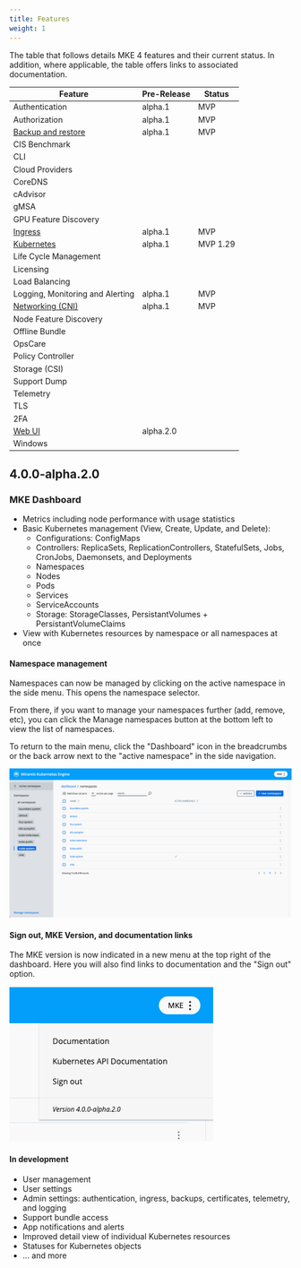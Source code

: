 ```yaml
---
title: Features
weight: 1
---
```


The table that follows details MKE 4 features and their current status. In
addition, where applicable, the table offers links to associated documentation.

| Feature                                                          | Pre-Release | Status   | 
|------------------------------------------------------------------|---------|----------|
| Authentication                                                   | alpha.1 | MVP      |  
| Authorization                                                    | alpha.1 | MVP      |   
| [Backup and restore](../../operations/backup-restore)            | alpha.1 | MVP      |
| CIS Benchmark                                                    |   |          |
| CLI                                                              |   |          |
| Cloud Providers                                                  |   |          |
| CoreDNS                                                          |   |          |
| cAdvisor                                                         |   |          |
| gMSA                                                             |   |          |
| GPU Feature Discovery                                            |   |          |
| [Ingress](../../operations/ingress)                              | alpha.1 | MVP      |  |
| [Kubernetes](../../concepts/architecture)                        | alpha.1 | MVP 1.29 |  |
| Life Cycle Management                                            |   |          |
| Licensing                                                        |   |          |
| Load Balancing                                                   |   |          |
| Logging, Monitoring and Alerting                                 | alpha.1 | MVP      |  
| [Networking (CNI)](../../concepts/architecture)                  | alpha.1 | MVP      |  
| Node Feature Discovery                                           |   |          |
| Offline Bundle                                                   |   |          |
| OpsCare                                                          |   |          |
| Policy Controller                                                |   |          |
| Storage (CSI)                                                    |   |          |
| Support Dump                                                     |   |          |
| Telemetry                                                        |   |          |
| TLS                                                              |   |          |
| 2FA                                                              |   |          |
| [Web UI](../../operations/install-dashboard)                      | alpha.2.0  |          |
| Windows                                                          |   |          |


## 4.0.0-alpha.2.0

### MKE Dashboard

- Metrics including node performance with usage statistics
- Basic Kubernetes management (View, Create, Update, and Delete):
  - Configurations: ConfigMaps
  - Controllers: ReplicaSets, ReplicationControllers, StatefulSets, Jobs, CronJobs, Daemonsets, and Deployments
  - Namespaces
  - Nodes
  - Pods
  - Services
  - ServiceAccounts
  - Storage: StorageClasses, PersistantVolumes + PersistantVolumeClaims
- View with Kubernetes resources by namespace or all namespaces at once

#### Namespace management

Namespaces can now be managed by clicking on the active namespace in the side menu.
This opens the namespace selector.

From there, if you want to manage your namespaces further (add, remove, etc), you
can click the Manage namespaces button at the bottom left to view the list of namespaces.

To return to the main menu, click the "Dashboard" icon in the breadcrumbs or
the back arrow next to the "active namespace" in the side navigation.

![Namespace management preview](namespace-management.png)

#### Sign out, MKE Version, and documentation links

The MKE version is now indicated in a new menu at the top right of the dashboard.
Here you will also find links to documentation and the "Sign out" option.

![New header menu](header-menu.png)

#### In development

- User management
- User settings
- Admin settings: authentication, ingress, backups, certificates, telemetry, and logging
- Support bundle access
- App notifications and alerts
- Improved detail view of individual Kubernetes resources
- Statuses for Kubernetes objects
- ... and more
